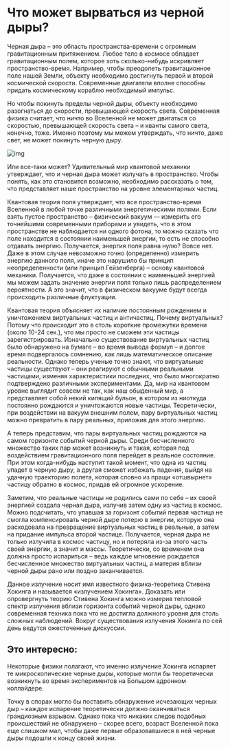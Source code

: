 # Что может вырваться из черной дыры?

Черная дыра – это область пространства-времени с огромным гравитационным притяжением. Любое тело в космосе обладает гравитационным полем, которое хоть сколько-нибудь искривляет пространство-время. Например, чтобы преодолеть гравитационное поле нашей Земли, объекту необходимо достигнуть первой и второй космической скорости. Современные двигатели вполне способны придать космическому кораблю необходимый импульс.

Но чтобы покинуть пределы черной дыры, объекту необходимо разогнаться до скорости, превышающей скорость света. Современная физика считает, что ничто во Вселенной не может двигаться со скоростью, превышающей скорость света – и кванты самого света, конечно, тоже. Именно поэтому мы можем утверждать, что ничто, даже свет, не может покинуть черную дыру.


![img](https://i.gifer.com/9rkM.gif)

Или все-таки может? Удивительный мир квантовой механики утверждает, что и черная дыра может излучать в пространство. Чтобы понять, как это становится возможно, необходимо рассказать о том, что представляет наше пространство на уровне элементарных частиц.

Квантовая теория поля утверждает, что все пространство-время Вселенной в любой точке различными энергетическими полями. Если взять пустое пространство – физический вакуум — измерить его точнейшими современными приборами и увидеть, что в этом пространстве не наблюдается ни одного фотона, то можно сказать что поле находится в состоянии наименьшей энергии, то есть не способно отдавать энергию. Получается, энергия поля равна нулю? Вовсе нет. Даже в этом случае невозможно точно (определенно) измерить энергию данного поля, иначе это нарушило бы принцип неопределенности (или принцип Гейзенберга) – основу квантовой механики. Получается, что даже в состоянии с наименьшей энергией мы можем задать значение энергии поля только лишь распределением вероятности. А это значит, что в физическом вакууме будут всегда происходить различные флуктуации.

Квантовая теория объясняет их наличие постоянным рождением и уничтожением виртуальных частиц и античастиц. Почему виртуальных? Потому что происходит это в столь короткие промежутки времени (около 10-24 сек.), что мы просто не сможем эти частицы зарегистрировать. Изначально существование виртуальных частиц было обнаружено на бумаге – во время вывода формул – и долгое время подвергалось сомнению, как лишь математическое описание реальности. Однако теперь ученые точно знают, что виртуальные частицы существуют – они реагируют с обычными реальными частицами, изменяя характеристики последних, что было многократно подтверждено различными экспериментами. Да, мир на квантовом уровне выглядит совсем не так, как наш обыденный мир, а представляет собой некий кипящий бульон, в котором из ниоткуда постоянно рождаются и уничтожаются новые частицы. Теоретически, при воздействии на вакуум внешним полем, пару виртуальных частиц можно превратить в пару реальных, приложив для этого энергию.

А теперь представим, что пары виртуальных частиц рождаются на самом горизонте событий черной дыры. Среди бесчисленного множество таких пар может возникнуть и такая, которая под воздействием гравитационного поля перейдет в реальное состояние. При этом когда-нибудь наступит такой момент, что одна из частиц упадет в черную дыру, а другая сможет избежать падения, выйдя на удачную траекторию полета, которая словно из пращи «отшвырнет» частицу обратно в космос, придав ей огромное ускорение.

Заметим, что реальные частицы не родились сами по себе – их своей энергией создала черная дыра, излучив затем одну из частиц в космос. Можно подсчитать, что упавшая за горизонт событий первая частица не смогла компенсировать черной дыре потерю в энергии, которую она расходовала на превращение виртуальных частиц в реальные, а затем на придание импульса второй частице. Получается, черная дыра не только излучила в космос частицу, но и потеряла из-за этого часть своей энергии, а значит и массы. Теоретически, со временем она должна просто испариться – ведь каждое мгновение рождается бесчисленное множество виртуальных частиц, а материя вблизи черной дыры рано или поздно заканчивается.

Данное излучение носит имя известного физика-теоретика Стивена Хокинга и называется «излучением Хокинга». Доказать или опровергнуть теорию Стивена Хокинга можно измерив тепловой спектр излучения вблизи горизонта событий черной дыры, однако современная техника пока что не достигла должного уровня для столь сложных наблюдений. Вокруг существования излучения Хокинга по сей день ведутся ожесточенные дискуссии.

## Это интересно: 
Некоторые физики полагают, что именно излучение Хокинга испаряет те микроскопические черные дыры, которые могли бы теоретически возникнуть во время экспериментов на Большом адронном коллайдере.

Точку в спорах могло бы поставить обнаружение исчезающих черных дыр – каждое испарение теоретически должно оканчиваться грандиозным взрывом. Однако пока что никаких следов подобных происшествий не обнаружено – скорее всего, возраст Вселенной пока еще слишком мал, чтобы даже первые образовавшиеся в ней черные дыры подошли к концу своей жизни.